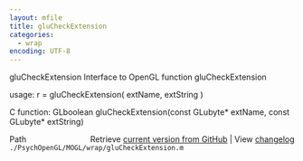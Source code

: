 ```yaml
---
layout: mfile
title: gluCheckExtension
categories:
  - wrap
encoding: UTF-8
---
```


gluCheckExtension  Interface to OpenGL function gluCheckExtension  

usage:  r = gluCheckExtension( extName, extString )  

C function:  GLboolean gluCheckExtension(const GLubyte\* extName, const GLubyte\* extString)  


<div class="code_header" style="text-align:right;">
  <span style="float:left;">Path&nbsp;&nbsp;</span> <span class="counter">Retrieve <a href=
  "https://raw.github.com/Psychtoolbox-3/Psychtoolbox-3/beta/./PsychOpenGL/MOGL/wrap/gluCheckExtension.m">current version from GitHub</a> | View <a href=
  "https://github.com/Psychtoolbox-3/Psychtoolbox-3/commits/beta/./PsychOpenGL/MOGL/wrap/gluCheckExtension.m">changelog</a></span>
</div>
<div class="code">
  <code>./PsychOpenGL/MOGL/wrap/gluCheckExtension.m</code>
</div>
